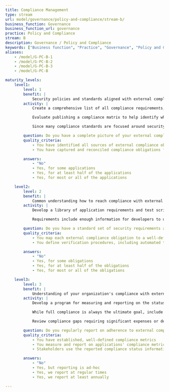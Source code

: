 ```yaml
---
title: Compliance Management
type: stream
url: model/governance/policy-and-compliance/stream-b/
business_function: Governance
business_function_url: governance
practice: Policy and Compliance
stream: B
description: Governance / Policy and Compliance
keywords: ["Business function", "Practice", "Governance", "Policy and Compliance"]
aliases:
    - /model/G-PC-B-1
    - /model/G-PC-B-2
    - /model/G-PC-B-3
    - /model/G-PC-B

maturity_levels:
    level1:
        level: 1
        benefit: |
            Security policies and standards aligned with external compliance drivers
        activity: |
            Create a comprehensive list of all compliance requirements, including any triggers that could help determine which applications are in scope. Compliance requirements may be considered in scope based on factors such as geographic location, types of data, or contractual obligations with clients or business partners. Review each identified compliance requirement with the appropriate experts and legal, to ensure the obligation is understood. Since many compliance obligations vary in applicability based on how the data is processed, stored, or transmitted across the computing environment, compliance drivers should always indicate opportunities for lowering the overall compliance burden by changing how the data is handled.

            Evaluate publishing a compliance matrix to help identify which factors could put an application in scope for a specific regulatory requirement. Have the matrix indicate which compliance requirements are applicable at the organization level and do not depend on individual applications. The matrix provides at least a basic understanding of useful compliance requirements to review obligations around different applications.

            Since many compliance standards are focused around security best-practices, many compliance requirements may already be a part of the Policy and Standards library published by the organization. Therefore, once you review compliance requirements, map them to any applicable existing policies and standards. Whenever there are discrepancies, update the policies and standards to include organization-wide compliance requirements. Then, begin creating compliance-specific standards only applicable to individual compliance requirements. The goal is to have a compliance matrix that indicates which policies and standards have more detailed information about compliance requirements, as well as ensure individual policies and standards reference applicable compliance requirements.

        question: Do you have a complete picture of your external compliance obligations?
        quality_criteria:
            - You have identified all sources of external compliance obligations
            - You have captured and reconciled compliance obligations from all sources

        answers:
            - "No"
            - Yes, for some applications
            - Yes, for at least half of the applications
            - Yes, for most or all of the applications

    level2:
        level: 2
        benefit: |
            Common understanding how to reach compliance with external compliance drivers for product teams
        activity: |
            Develop a library of application requirements and test scripts to establish and verify regulatory compliance of applications. Some of these are tied to individual compliance requirements like PCI or GDPR, while others are more general in nature and address global compliance requirements such as ISO. The library is available to all application development teams. It includes guidance for determining all applicable requirements including considerations for reducing the compliance burden and scope. Implement a process to periodically re-assess each application's compliance requirements. Re-assessment includes reviewing all application functionality and opportunities to reduce scope to lower the overall cost of compliance.

            Requirements include enough information for developers to understand functional and non-functional requirements of the different compliance obligations. They include references to policies and standards, and provide explicit references to regulations. If there are questions about the implementation of a particular requirement, the original text of the regulation can help interpret the intent more accurately. Each requirement includes a set of test scripts for verifying compliance. In addition to assisting QA with compliance verification, these can help clarify compliance requirements for developers and make the compliance process transparent. Requirements have a format that allows importing them into individual requirements repositories. further clarify compliance requirements for developers and ensure the process of achieving compliance is fully transparent.

        question: Do you have a standard set of security requirements and verification procedures addressing the organization's external compliance obligations?
        quality_criteria:
            - You map each external compliance obligation to a well-defined set of application requirements
            - You define verification procedures, including automated tests, to verify compliance with compliance-related requirements

        answers:
            - "No"
            - Yes, for some obligations
            - Yes, for at least half of the obligations
            - Yes, for most or all of the obligations

    level3:
        level: 3
        benefit: |
            Understanding of your organization's compliance with external compliance drivers
        activity: |
            Develop a program for measuring and reporting on the status of compliance between different applications. Application requirements and test scripts help determine the status of compliance. Leverage testing automation to promptly detect compliance regressions in frequently updated applications and ensure compliance is maintained through the different application versions. Whenever fully automated testing is not possible, QA, Internal Audit, or Information Security teams assess compliance periodically through a combination of manual testing and interview.

            While full compliance is always the ultimate goal, include tracking remediation actions and periodic updates in the program. Review compliance remediation activities periodically to check teams are making appropriate progress, and that remediation strategies will be effective in achieving compliance. To further improve the process, develop a series of standard reports and compliance scorecards. These help individual teams understand the current state of compliance, and the organization manage assistance for remediating compliance gaps more effectively.

            Review compliance gaps requiring significant expenses or development with the subject-matter experts and compare them against the cost of reducing the application's functionality, minimizing scope or eliminating the compliance requirement. longterm compliance gaps require management approval and a formal compliance risk acceptance, so they receive appropriate attention and scrutiny from the organization's leadership.

        question: Do you regularly report on adherence to external compliance obligations and use that information to guide efforts to close compliance gaps?
        quality_criteria:
            - You have established, well-defined compliance metrics
            - You measure and report on applications' compliance metrics regularly
            - Stakeholders use the reported compliance status information to identify compliance gaps and prioritize gap remediation efforts

        answers:
            - "No"
            - Yes, but reporting is ad-hoc
            - Yes, we report at regular times
            - Yes, we report at least annually

---
```

